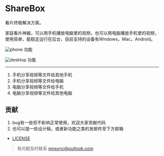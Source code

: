# ShareBox

看片终极解决方案。

家庭看片神器，可以用手机播放电脑里的视频，也可以用电脑播放手机里的视频，使用简单，能稳定运行在后台，目前支持的设备有Windows，Mac，Android。

![phone](https://kerr1gan.github.io/sharebox/mobile.png)
功能

![desktop](https://kerr1gan.github.io/sharebox/desktop.png)
功能

--------
1. 手机分享视频等文件给其他手机
2. 手机分享视频等文件给电脑
3. 电脑分享视频等文件给手机
4. 电脑分享视频等文件给其他电脑

贡献
--------
1. bug有一些但不影响正常使用，欢迎大家贡献代码
2. 也可以提一些设计稿，或者新功能之类的发邮件至下方邮箱

* [LICENSE](https://github.com/Kerr1Gan/ShareBox/blob/master/LICENSE)

> 有问题及时联系 mnsync@outlook.com

